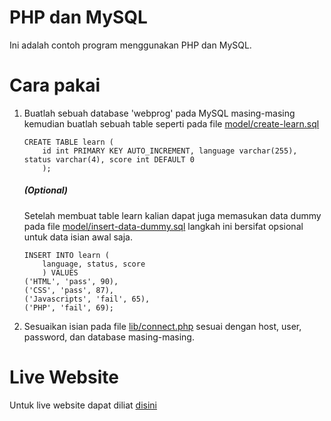 # PHP dan MySQL

Ini adalah contoh program menggunakan PHP dan MySQL.

# Cara pakai

1. Buatlah sebuah database 'webprog' pada MySQL masing-masing kemudian buatlah sebuah table seperti pada file [model/create-learn.sql](model/create-learn.sql)

    ```
    CREATE TABLE learn (
        id int PRIMARY KEY AUTO_INCREMENT, language varchar(255), status varchar(4), score int DEFAULT 0
        );
    ```

    ##### (Optional)

    Setelah membuat table learn kalian dapat juga memasukan data dummy pada file [model/insert-data-dummy.sql](model/insert-data-dummy.sql) langkah ini bersifat opsional untuk data isian awal saja.

    ```
    INSERT INTO learn (
        language, status, score
        ) VALUES
    ('HTML', 'pass', 90),
    ('CSS', 'pass', 87),
    ('Javascripts', 'fail', 65),
    ('PHP', 'fail', 69);
    ```

2. Sesuaikan isian pada file [lib/connect.php](lib/connect.php) sesuai dengan host, user, password, dan database masing-masing.

# Live Website

Untuk live website dapat diliat [disini](https://pemrogramanwebupnvj.000webhostapp.com)
